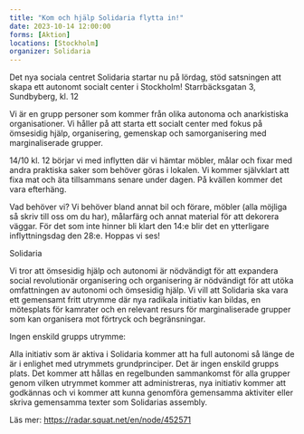 ```yaml
---
title: "Kom och hjälp Solidaria flytta in!"
date: 2023-10-14 12:00:00
forms: [Aktion]
locations: [Stockholm]
organizer: Solidaria
---
```

Det nya sociala centret Solidaria startar nu på lördag, stöd satsningen att skapa ett autonomt socialt center i Stockholm! Starrbäcksgatan 3, Sundbyberg, kl. 12

Vi är en grupp personer som kommer från olika autonoma och anarkistiska organisationer. Vi håller på att starta ett socialt center med fokus på ömsesidig hjälp, organisering, gemenskap och samorganisering med marginaliserade grupper.

14/10 kl. 12 börjar vi med inflytten där vi hämtar möbler, målar och fixar med andra praktiska saker som behöver göras i lokalen. Vi kommer självklart att fixa mat och äta tillsammans senare under dagen. På kvällen kommer det vara efterhäng.

Vad behöver vi? Vi behöver bland annat bil och förare, möbler (alla möjliga så skriv till oss om du har), målarfärg och annat material för att dekorera väggar. För det som inte hinner bli klart den 14:e blir det en ytterligare inflyttningsdag den 28:e. Hoppas vi ses!

Solidaria

Vi tror att ömsesidig hjälp och autonomi är nödvändigt för att expandera social revolutionär organisering och organisering är nödvändigt för att utöka omfattningen av autonomi och ömsesidig hjälp. Vi vill att Solidaria ska vara ett gemensamt fritt utrymme där nya radikala initiativ kan bildas, en mötesplats för kamrater och en relevant resurs för marginaliserade grupper som kan organisera mot förtryck och begränsningar.

Ingen enskild grupps utrymme:

Alla initiativ som är aktiva i Solidaria kommer att ha full autonomi så länge de är i enlighet med utrymmets grundprinciper. Det är ingen enskild grupps plats. Det kommer att hållas en regelbunden sammankomst för alla grupper genom vilken utrymmet kommer att administreras, nya initiativ kommer att godkännas och vi kommer att kunna genomföra gemensamma aktiviter eller skriva gemensamma texter som Solidarias assembly.

Läs mer: https://radar.squat.net/en/node/452571